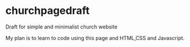 # churchpagedraft
Draft for simple and minimalist church website

My plan is to learn to code using this page and HTML,CSS and Javascript.

